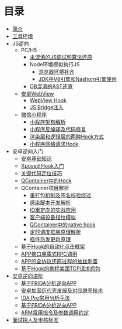 # 目录

* [简介](README.md)
* [工具环境](/base/tools-and-environment.md)
* JS逆向
    * PC/H5
        * [未混淆的JS调试和算法还原](/js/js-reverse-entry.md)
        * Node环境模拟执行JS
            * [浏览器环境补齐](/js/browser-env-fix.md)
            * [JDK中V8引擎和Nashorn引擎使用](/js/jvm-js-execute-engine.md)
        * [OB混淆的AST还原]()
    * [安卓WebView]()
        * [WebView Hook]()
        * [JS Bridge注入]()
    * [微信小程序]()
        * [小程序架构解析]()
        * [小程序反编译及代码修复]()
        * [渲染层和逻辑层的两种Hook方式]()
        * [小程序网络请求Hook]()
* 安卓逆向入门
    * [安卓基础知识](/android/android-base-knowledge.md)
    * [Xposed Hook入门](/android/xposed-hook-simple.md)
    * [关键代码定位技巧](/android/keycode-locate-tips.md)
    * [QContainer中的Hook](/android/QContainer-hook.md)
    * QContainer项目解析
        * [重打包机制及签名校验绕过](/qcontainer/qcontainer-patch.md)
        * [感染脚本开发解析](/qcontainer/container-builder.md)
        * [IO重定向的实战应用](/qcontainer/qcontainer-io-relocate.md)
        * [客户端设备指纹模拟](/qcontainer/device-fingerprint.md)
        * [QContainer中的native hook](/qcontainer/qcontainer-native-hook.md)
        * [定时调度框架原理解析](/qcontainer/qconatiner-scheduler.md)
        * [插件热发更新原理](/qcontainer/qcontainer-hotplugin.md)
    * [基于Hook的自动化点击框架]()
    * [APP接口暴露式RPC调用]()
    * [APP的全协议还原过程的抽丝剥茧]()
    * [基于Hook的携程美团TCP请求抓包]()
* [安卓逆向进阶]()
    * [基于FRIDA分析逆向APP]()
    * [安卓加固历代壳发展及对应脱壳技术]()
    * [IDA Pro常用分析手法]()
    * [基于FRIDA分析逆向APP]()
    * [ARM常用指令及参数调用约定]()
* [面试招人及审核标准]()

